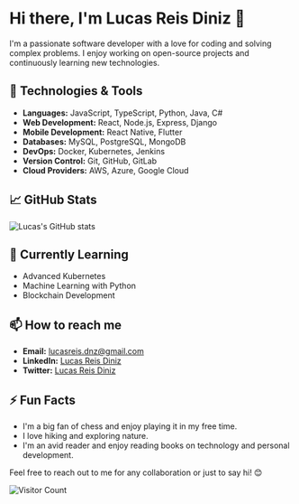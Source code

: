 # Hi there, I'm Lucas Reis Diniz 👋

I'm a passionate software developer with a love for coding and solving complex problems. I enjoy working on open-source projects and continuously learning new technologies. 

## 🔧 Technologies & Tools

- **Languages:** JavaScript, TypeScript, Python, Java, C#
- **Web Development:** React, Node.js, Express, Django
- **Mobile Development:** React Native, Flutter
- **Databases:** MySQL, PostgreSQL, MongoDB
- **DevOps:** Docker, Kubernetes, Jenkins
- **Version Control:** Git, GitHub, GitLab
- **Cloud Providers:** AWS, Azure, Google Cloud

## 📈 GitHub Stats

![Lucas's GitHub stats](https://github-readme-stats.vercel.app/api?username=lucas-reis-diniz&show_icons=true&theme=dracula)

## 🌱 Currently Learning

- Advanced Kubernetes
- Machine Learning with Python
- Blockchain Development

## 📫 How to reach me

- **Email:** lucasreis.dnz@gmail.com
- **LinkedIn:** [Lucas Reis Diniz](https://www.linkedin.com/in/lucas-reis-diniz-13516421b/)
- **Twitter:** [Lucas Reis Diniz](https://x.com/lucketa_dev)

## ⚡ Fun Facts

- I'm a big fan of chess and enjoy playing it in my free time.
- I love hiking and exploring nature.
- I'm an avid reader and enjoy reading books on technology and personal development.

Feel free to reach out to me for any collaboration or just to say hi! 😊

![Visitor Count](https://visitor-badge.glitch.me/badge?page_id=lucas-reis-diniz.visitor-badge)
```` ▋
